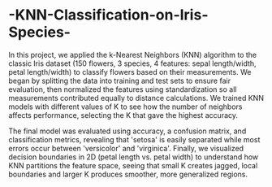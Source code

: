 # -KNN-Classification-on-Iris-Species-
In this project, we applied the k-Nearest Neighbors (KNN) algorithm to the classic Iris dataset (150 flowers, 3 species, 4 features: sepal length/width, petal length/width) to classify flowers based on their measurements. We began by splitting the data into training and test sets to ensure fair evaluation, then normalized the features using standardization so all measurements contributed equally to distance calculations. We trained KNN models with different values of K to see how the number of neighbors affects performance, selecting the K that gave the highest accuracy. 

The final model was evaluated using accuracy, a confusion matrix, and classification metrics, revealing that 'setosa' is easily separated while most errors occur between 'versicolor' and 'virginica'. Finally, we visualized decision boundaries in 2D (petal length vs. petal width) to understand how KNN partitions the feature space, seeing that small K creates jagged, local boundaries and larger K produces smoother, more generalized regions.
